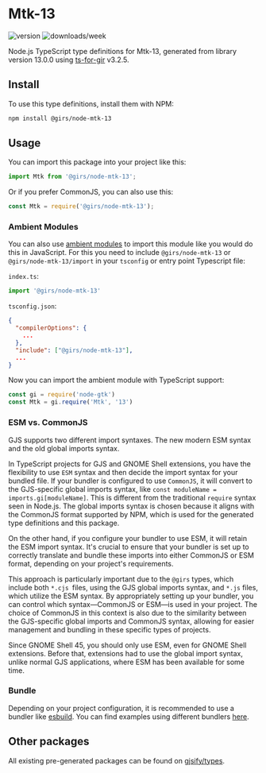 
# Mtk-13

![version](https://img.shields.io/npm/v/@girs/node-mtk-13)
![downloads/week](https://img.shields.io/npm/dw/@girs/node-mtk-13)


Node.js TypeScript type definitions for Mtk-13, generated from library version 13.0.0 using [ts-for-gir](https://github.com/gjsify/ts-for-gir) v3.2.5.


## Install

To use this type definitions, install them with NPM:
```bash
npm install @girs/node-mtk-13
```

## Usage

You can import this package into your project like this:
```ts
import Mtk from '@girs/node-mtk-13';
```

Or if you prefer CommonJS, you can also use this:
```ts
const Mtk = require('@girs/node-mtk-13');
```

### Ambient Modules

You can also use [ambient modules](https://github.com/gjsify/ts-for-gir/tree/main/packages/cli#ambient-modules) to import this module like you would do this in JavaScript.
For this you need to include `@girs/node-mtk-13` or `@girs/node-mtk-13/import` in your `tsconfig` or entry point Typescript file:

`index.ts`:
```ts
import '@girs/node-mtk-13'
```

`tsconfig.json`:
```json
{
  "compilerOptions": {
    ...
  },
  "include": ["@girs/node-mtk-13"],
  ...
}
```

Now you can import the ambient module with TypeScript support: 

```ts
const gi = require('node-gtk')
const Mtk = gi.require('Mtk', '13')
```



### ESM vs. CommonJS

GJS supports two different import syntaxes. The new modern ESM syntax and the old global imports syntax.

In TypeScript projects for GJS and GNOME Shell extensions, you have the flexibility to use `ESM` syntax and then decide the import syntax for your bundled file. If your bundler is configured to use `CommonJS`, it will convert to the GJS-specific global imports syntax, like `const moduleName = imports.gi[moduleName]`. This is different from the traditional `require` syntax seen in Node.js. The global imports syntax is chosen because it aligns with the CommonJS format supported by NPM, which is used for the generated type definitions and this package.

On the other hand, if you configure your bundler to use ESM, it will retain the ESM import syntax. It's crucial to ensure that your bundler is set up to correctly translate and bundle these imports into either CommonJS or ESM format, depending on your project's requirements.

This approach is particularly important due to the `@girs` types, which include both `*.cjs `files, using the GJS global imports syntax, and `*.js` files, which utilize the ESM syntax. By appropriately setting up your bundler, you can control which syntax—CommonJS or ESM—is used in your project. The choice of CommonJS in this context is also due to the similarity between the GJS-specific global imports and CommonJS syntax, allowing for easier management and bundling in these specific types of projects.

Since GNOME Shell 45, you should only use ESM, even for GNOME Shell extensions. Before that, extensions had to use the global import syntax, unlike normal GJS applications, where ESM has been available for some time.

### Bundle

Depending on your project configuration, it is recommended to use a bundler like [esbuild](https://esbuild.github.io/). You can find examples using different bundlers [here](https://github.com/gjsify/ts-for-gir/tree/main/examples).

## Other packages

All existing pre-generated packages can be found on [gjsify/types](https://github.com/gjsify/types).

